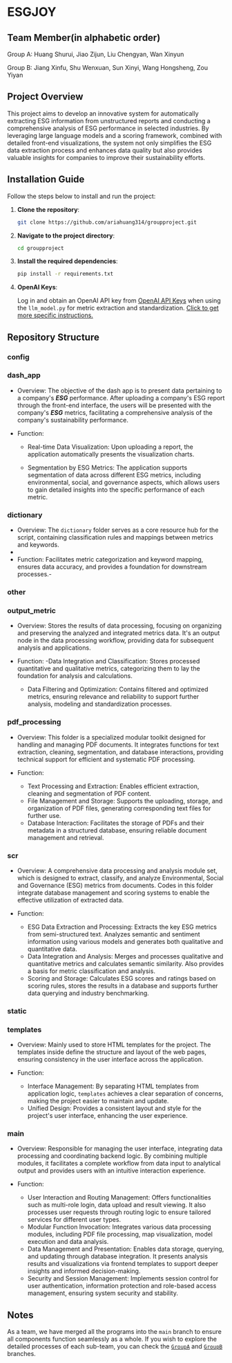 # ESGJOY

## Team Member(in alphabetic order)
Group A: Huang Shurui, Jiao Zijun, Liu Chengyan, Wan Xinyun

Group B: Jiang Xinfu, Shu Wenxuan, Sun Xinyi, Wang Hongsheng, Zou Yiyan

## Project Overview
  This project aims to develop an innovative system for automatically extracting ESG information from unstructured reports and conducting a comprehensive analysis of ESG performance in selected industries. By leveraging large language models and a scoring framework, combined with detailed front-end visualizations, the system not only simplifies the ESG data extraction process and enhances data quality but also provides valuable insights for companies to improve their sustainability efforts.
  
## Installation Guide

Follow the steps below to install and run the project:

1. **Clone the repository**:

   ```bash
   git clone https://github.com/ariahuang314/groupproject.git
   ```
2. **Navigate to the project directory**:

   ```bash
   cd groupproject
   ```
3. **Install the required dependencies**:

   ```bash
   pip install -r requirements.txt
   ```
4. **OpenAI Keys**:

   Log in and obtain an OpenAI API key from [OpenAI API Keys](https://platform.openai.com/settings/organization/api-keys) when using the `llm_model.py` for metric extraction and standardization. [Click to get more specific instructions.](https://github.com/ariahuang314/groupproject/wiki/8-API-Keys)
   
## Repository Structure

### config

### dash_app

- Overview: The objective of the dash app is to present data pertaining to a company's ___ESG___ performance. After uploading a company's ESG report through the front-end interface, the users will be presented with the company's ___ESG___ metrics, facilitating a comprehensive analysis of the company's sustainability performance.

- Function:

  - Real-time Data Visualization: Upon uploading a report, the application automatically presents the visualization charts.

  - Segmentation by ESG Metrics: The application supports segmentation of data across different ESG metrics, including environmental, social, and governance aspects, which allows users to gain detailed insights into the specific performance of each metric.

### dictionary

- Overview: The `dictionary` folder serves as a core resource hub for the script, containing classification rules and mappings between metrics and keywords.
- 
- Function: Facilitates metric categorization and keyword mapping, ensures data accuracy, and provides a foundation for downstream processes.-

### other

### output_metric

- Overview: Stores the results of data processing, focusing on organizing and preserving the analyzed and integrated metrics data. It's an output node in the data processing workflow, providing data for subsequent analysis and applications.

- Function:
  -Data Integration and Classification: Stores processed quantitative and qualitative metrics, categorizing them to lay the foundation for analysis and calculations.
  - Data Filtering and Optimization: Contains filtered and optimized metrics, ensuring relevance and reliability to support further analysis, modeling and standardization processes.


### pdf_processing

- Overview: This folder is a specialized modular toolkit designed for handling and managing PDF documents. It integrates functions for text extraction, cleaning, segmentation, and database interactions, providing technical support for efficient and systematic PDF processing.

- Function:
  - Text Processing and Extraction: Enables efficient extraction, cleaning and segmentation of PDF content.
  - File Management and Storage: Supports the uploading, storage, and organization of PDF files, generating corresponding text files for further use.
  - Database Interaction: Facilitates the storage of PDFs and their metadata in a structured database, ensuring reliable document management and retrieval.

### scr

- Overview: A comprehensive data processing and analysis module set, which is designed to extract, classify, and analyze Environmental, Social and Governance (ESG) metrics from documents. Codes in this folder integrate database management and scoring systems to enable the effective utilization of extracted data.

- Function:
  - ESG Data Extraction and Processing: Extracts the key ESG metrics from semi-structured text. Analyzes semantic and sentiment information using various models and generates both qualitative and quantitative data.
  - Data Integration and Analysis: Merges and processes qualitative and quantitative metrics and calculates semantic similarity. Also provides a basis for metric classification and analysis.
  - Scoring and Storage: Calculates ESG scores and ratings based on scoring rules, stores the results in a database and supports further data querying and industry benchmarking.

### static

### templates

- Overview: Mainly used to store HTML templates for the project. The templates inside define the structure and layout of the web pages, ensuring consistency in the user interface across the application.

- Function:
  - Interface Management: By separating HTML templates from application logic,  `templates` achieves a clear separation of concerns, making the project easier to maintain and update.
  - Unified Design: Provides a consistent layout and style for the project's user interface, enhancing the user experience.

### main
- Overview: Responsible for managing the user interface, integrating data processing and coordinating backend logic. By combining multiple modules, it facilitates a complete workflow from data input to analytical output and provides users with an intuitive interaction experience.

- Function:
  - User Interaction and Routing Management: Offers functionalities such as multi-role login, data upload and result viewing. It also processes user requests through routing logic to ensure tailored services for different user types.  
  - Modular Function Invocation: Integrates various data processing modules, including PDF file processing, map visualization, model execution and data analysis.  
  - Data Management and Presentation: Enables data storage, querying, and updating through database integration. It presents analysis results and visualizations via frontend templates to support deeper insights and informed decision-making.
  - Security and Session Management: Implements session control for user authentication, information protection and role-based access management, ensuring system security and stability.

## Notes
As a team, we have merged all the programs into the `main` branch to ensure all components function seamlessly as a whole. If you wish to explore the detailed processes of each sub-team, you can check the [`GroupA`](https://github.com/ariahuang314/groupproject/tree/GroupA_Data_Extraction) and [`GroupB`](https://github.com/ariahuang314/groupproject/tree/GroupB-ESG-estimate) branches.
